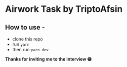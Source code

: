 # Airwork Task by TriptoAfsin



## How to use - 
 - clone this repo
 - run `yarn`
 - then run `yarn dev`
 


**Thanks for inviting me to the interview 😁**